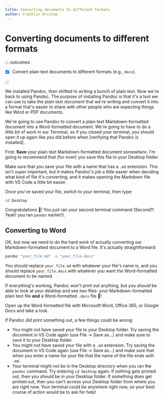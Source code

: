 ```yaml
---
title: Converting documents to different formats
author: Franklin Bristow
---
```



Converting documents to different formats
=========================================

::: outcomes

* [X] Convert plain text documents to different formats (e.g., `docx`).

:::

We installed Pandoc, then shifted to writing a bunch of plain text. Now we're
back to using Pandoc. The purpose of installing Pandoc is that it's a tool we
can use to take the plain text document that we're writing and convert it into a
format that's easier to share with other people who are expecting things like
Word or PDF documents.

We're going to use Pandoc to convert a plain text Markdown-formatted document
into a Word-formatted document. We're going to have to do a *little bit* of work
in our Terminal, so if you closed your terminal, you should open it up again
like you did before when [verifying that Pandoc is installed].

First: **Save** your plain text Markdown-formatted document *somewhere*. I'm
going to recommend that (for now!) you save this file to your Desktop folder.

Make sure that you save your file with a name that has a `.md` extension. This
isn't *super* important, but it makes Pandoc's job a little easier when deciding
what kind of file it's converting, and it makes opening the Markdown file with
VS Code a little bit easier.

Once you've saved your file, switch to your terminal, then type:

```bash
cd Desktop
```

Congratulations :tada:! You just ran your second terminal command (Second?!
Yeah! you ran `pandoc` earlier!).

Converting to Word
------------------

OK, but now we need to do the hard work of actually converting our
Markdown-formatted document to a Word file. It's actually straightforward:

```bash
pandoc "your_file.md" -o "your_file.docx"
```

You should replace `your_file.md` with whatever your file's name is, and you
should replace `your_file.docx` with whatever you want the Word-formatted
document to be named.

If everything's working, Pandoc won't print out anything, but you *should* be
able to look at your desktop and see *two* files: your Markdown-formatted plain
text file **and** a Word-formatted `.docx` file :tada:!

Open up the Word-formatted file with Microsoft Word, Office 365, or Google Docs
and take a look.

If Pandoc *did* print something out, a few things could be wrong:

* You might not have saved your file to your Desktop folder. Try saving the
  document in VS Code again (use File &rarr; Save as...) and make sure to save
  it to your Desktop folder.
* You might not have saved your file with a `.md` extension. Try saving the
  document in VS Code again (use File &rarr; Save as...) and make sure that when
  you enter a name for your file that the name of the file ends with `.md`.
* Your terminal might not be in the Desktop directory when you ran the `pandoc`
  command. Try entering `cd Desktop` again. If nothing gets printed out, then
  you *should* be in your Desktop folder. If something does get printed out,
  then you can't access your Desktop folder from where you are right now. Your
  terminal could be anywhere right now, so your best course of action would be
  to ask for help!
